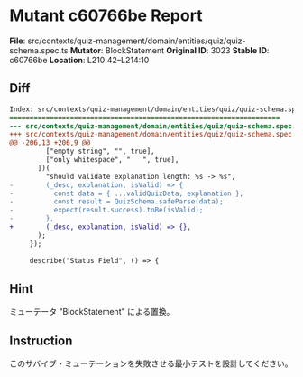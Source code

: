 # Mutant c60766be Report

**File**: src/contexts/quiz-management/domain/entities/quiz/quiz-schema.spec.ts
**Mutator**: BlockStatement
**Original ID**: 3023
**Stable ID**: c60766be
**Location**: L210:42–L214:10

## Diff

```diff
Index: src/contexts/quiz-management/domain/entities/quiz/quiz-schema.spec.ts
===================================================================
--- src/contexts/quiz-management/domain/entities/quiz/quiz-schema.spec.ts	original
+++ src/contexts/quiz-management/domain/entities/quiz/quiz-schema.spec.ts	mutated #3023
@@ -206,13 +206,9 @@
         ["empty string", "", true],
         ["only whitespace", "   ", true],
       ])(
         "should validate explanation length: %s -> %s",
-        (_desc, explanation, isValid) => {
-          const data = { ...validQuizData, explanation };
-          const result = QuizSchema.safeParse(data);
-          expect(result.success).toBe(isValid);
-        },
+        (_desc, explanation, isValid) => {},
       );
     });
 
     describe("Status Field", () => {
```

## Hint

ミューテータ "BlockStatement" による置換。

## Instruction

このサバイブ・ミューテーションを失敗させる最小テストを設計してください。
